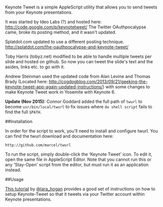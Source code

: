 
Keynote Tweet is a simple AppleScript utility that allows you to send tweets from your Keynote presentations.

It was started by Ideo Labs (?) and hosted here: http://code.google.com/p/keynotetweet/
The Twitter OAuthpocalypse came, broke its posting method, and it wasn't updated.

Splatdot.com updated to use a different posting technique. http://splatdot.com/the-oauthpocalypse-and-keynote-tweet/

Toby Harris (tobyz.net) modified to be able to handle multiple tweets per slide and hosted on github. So now you can tweet the slide's text and the asides, links etc. to go with it.

Andrew Steinman used the updated code from Alan Levine and Thomas Brady (Located here: http://cogdogblog.com/2013/09/21/geeking-the-keynote-tweet-app-again-updated-instructions/) with some changes to make Keynote Tweet work in Yosemite with Keynote 6.

**Update (Nov 2015):** Connor Goddard added the full path of `twurl` to become `usr/bin/local/twurl` to fix issues where `do shell script` fails to find the full `$PATH`. 

##Installation

In order for the script to work, you'll need to install and configure twurl. You can find the twurl download and documentation here:

    http://github.com/marcel/twurl

To run the script, simply double-click the ‘Keynote Tweet’ icon. To edit it, open the same file in AppleScript Editor. Note that you cannot run this or any 'Stay-Open' script from the editor, but must run it as an application instead.

##Usage

[This tutorial](http://larahogan.me/blog/live-tweeting-from-keynote/) by [@lara_hogan](https://twitter.com/lara_hogan) provides a good set of instructions on how to setup Keynote-Tweet so that it tweets via your Twitter account within Keynote presentations.
